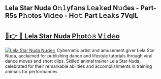 ## Lela Star Nuda O𝚗𝚕yf𝚊ns L𝚎a𝚔ed N𝚞𝚍es - Part-R5s P𝚑𝚘tos Vi𝚍𝚎o - H𝚘𝚝 Part L𝚎a𝚔s 7VqlL

# <h2><a href="http://kfenqk.oniu.top/?m=Lela+Star+Nuda">🔗👉 🔴 Lela Star Nuda P𝚑ot𝚘𝚜 V𝚒d𝚎o</a></h2>

[![Lela Star Nuda Nu𝚍e𝚜](https://i.imgur.com/0qMVB7G.gif)](http://kfenqk.oniu.top/?m=Lela+Star+Nuda)
Cybernetic artist and amusement giver Lela Star Nuda, acclaimed for publishing dance and lifestyle tutorials through viral dance moves and short clips. Skilled animal trainer Lela Star Nuda, celebrated for their remarkable abilities and accomplishments in training animals for performances.  
